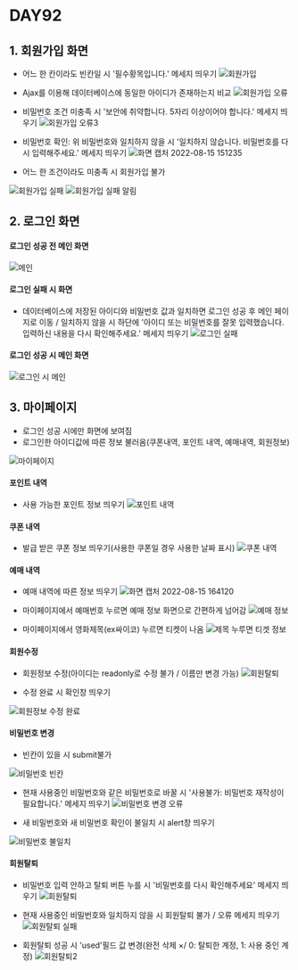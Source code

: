 # DAY92

## 1. 회원가입 화면

* 어느 한 칸이라도 빈칸일 시 '필수황목입니다.' 메세지 띄우기
![회원가입](https://user-images.githubusercontent.com/103159709/184588880-29ea09d4-cfc3-466e-848f-b8bc7b8feef8.png)

* Ajax를 이용해 데이터베이스에 동일한 아이디가 존재하는지 비교
![회원가입 오류](https://user-images.githubusercontent.com/103159709/184589002-c80c26bd-6c9c-4dc3-a74f-1ee2141f0560.png)

* 비밀번호 조건 미충족 시 '보안에 취약합니다. 5자리 이상이어야 합니다.' 메세지 띄우기
![회원가입 오류3](https://user-images.githubusercontent.com/103159709/184589156-f0efc88c-cc86-4211-a7d9-1932b155fffa.png)

* 비밀번호 확인: 위 비밀번호와 일치하지 않을 시 '일치하지 않습니다. 비밀번호를 다시 입력해주세요.' 메세지 띄우기
 ![화면 캡처 2022-08-15 151235](https://user-images.githubusercontent.com/103159709/184589362-0eacb31c-ea22-45c7-b38c-cb2f8c03ad15.png)

* 어느 한 조건이라도 미충족 시 회원가입 불가

![회원가입 실패](https://user-images.githubusercontent.com/103159709/184760219-bd68774e-0b20-482f-8555-91dcf2e6568c.png)
![회원가입 실패 알림](https://user-images.githubusercontent.com/103159709/184760297-f6981d67-44bb-4f9f-88c2-919dcfcd3897.png)

## 2. 로그인 화면 

#### 로그인 성공 전 메인 화면
 ![메인](https://user-images.githubusercontent.com/103159709/184587001-baaed115-59d8-4e4e-8124-9526465136d4.png)

#### 로그인 실패 시 화면 
* 데이터베이스에 저장된 아이디와 비밀번호 값과 일치하면 로그인 성공 후 메인 페이지로 이동 / 일치하지 않을 시 하단에 '아이디 또는 비밀번호를 잘못 입력했습니다. 입력하신 내용을 다시 확인해주세요.' 메세지 띄우기
![로그인 실패](https://user-images.githubusercontent.com/103159709/184592866-08a3b2cd-30a8-42ad-a89e-fe404d2816f2.png)

#### 로그인 성공 시 메인 화면 
 ![로그인 시 메인](https://user-images.githubusercontent.com/103159709/184587306-a4b96cc2-fa53-469d-b7b4-a25f4fd4b4df.png)

## 3. 마이페이지

* 로그인 성공 시에만 화면에 보여짐
* 로그인한 아이디값에 따른 정보 불러옴(쿠폰내역, 포인트 내역, 예매내역, 회원정보)

![마이페이지](https://user-images.githubusercontent.com/103159709/184587770-8cf97d89-0dd1-4ff6-89f6-ad2fc66b738b.png)

#### 포인트 내역
* 사용 가능한 포인트 정보 띄우기
![포인트 내역](https://user-images.githubusercontent.com/103159709/184595968-e627815a-412c-48db-b3a5-d48bd0528aec.png)

#### 쿠폰 내역
* 발급 받은 쿠폰 정보 띄우기(사용한 쿠폰일 경우 사용한 날짜 표시)
![쿠폰 내역](https://user-images.githubusercontent.com/103159709/184596083-4617f312-9d24-414b-b6d3-09a962682b7f.png)

#### 예매 내역
* 예매 내역에 따른 정보 띄우기
![화면 캡처 2022-08-15 164120](https://user-images.githubusercontent.com/103159709/184596605-065fa7eb-465e-428c-9793-e7f4a037ecd8.png)

* 마이페이지에서 예매번호 누르면 예매 정보 화면으로 간편하게 넘어감
![예매 정보](https://user-images.githubusercontent.com/103159709/184600810-59bbd238-0341-4345-bd61-9738070a071b.png)

* 마이페이지에서 영화제목(ex싸이코) 누르면 티켓이 나옴
![제목 누루면 티겟 정보](https://user-images.githubusercontent.com/103159709/184601356-d75746c2-6539-4a90-8299-e07aa5c8029c.png)

#### 회원수정
* 회원정보 수정(아이디는 readonly로 수정 불가 / 이름만 변경 가능)
![회원탈퇴](https://user-images.githubusercontent.com/103159709/184606779-b6c7dfee-b872-4dab-81f6-64ca158dc24d.png)

* 수정 완료 시 확인창 띄우기

![회원정보 수정 완료](https://user-images.githubusercontent.com/103159709/184603639-24e37648-b21a-49ba-9a12-ee0ee9e75aab.png)

#### 비밀번호 변경
* 빈칸이 있을 시 submit불가

![비밀번호 빈칸](https://user-images.githubusercontent.com/103159709/184757308-9b5dca19-4b83-41d6-b3db-92fe5c322e2b.png)

* 현재 사용중인 비밀번호와 같은 비밀번호로 바꿀 시 '사용불가: 비밀번호 재작성이 필요합니다.' 메세지 띄우기
![비밀번호 변경 오류](https://user-images.githubusercontent.com/103159709/184757134-746fbf45-6c71-4426-8e20-3d8c70e046ea.png)

* 새 비밀번호와 새 비밀번호 확인이 불일치 시 alert창 띄우기

![비밀번호 불일치](https://user-images.githubusercontent.com/103159709/184757465-499668ef-deb9-4f82-aa23-6bb433971f93.png)

#### 회원탈퇴
* 비밀번호 입력 안하고 탈퇴 버튼 누를 시 '비밀번호를 다시 확인해주세요' 메세지 띄우기
![회원탈퇴](https://user-images.githubusercontent.com/103159709/184588051-364001e8-ad64-4b91-9625-012369aa7c5d.png)

* 현재 사용중인 비밀번호와 일치하지 않을 시 회원탈퇴 불가 / 오류 메세지 띄우기
![회원탈퇴 실패](https://user-images.githubusercontent.com/103159709/184606049-c357f2f1-57c4-4ce1-87ec-8242f6640e36.png)

* 회원탈퇴 성공 시 'used'필드 값 변경(완전 삭제 ×/ 0: 탈퇴한 계정, 1: 사용 중인 계정) 
![회원탈퇴2](https://user-images.githubusercontent.com/103159709/184588283-c7794aaf-8c7e-4fde-a7ba-b9c5cd2fda95.png)


